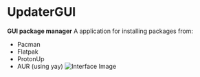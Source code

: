 # UpdaterGUI
**GUI package manager**
A application for installing packages from:
* Pacman
* Flatpak
* ProtonUp
* AUR (using yay)
![Interface Image](https://raw.githubusercontent.com/caioxcezar/UpdaterGUI/master/Screenshot_20220412_192630.png)

